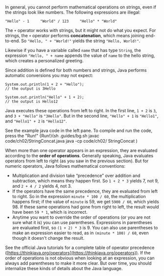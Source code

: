 In general, you cannot perform mathematical operations on strings, even if the strings look like numbers. The following expressions are illegal:

```code
"Hello" - 1     "World" / 123     "Hello" * "World"
```


The `+` operator works with strings, but it might not do what you expect. For strings, the `+` operator performs **concatenation**, which means joining end-to-end. So `"Hello, " + "World!"` yields the string `"Hello, World!"`.

Likewise if you have a variable called `name` that has type `String`, the expression `"Hello, " + name` appends the value of `name` to the hello string, which creates a personalized greeting.

Since addition is defined for both numbers and strings, Java performs automatic conversions you may not expect:

```code
System.out.println(1 + 2 + "Hello");
// the output is 3Hello

System.out.println("Hello" + 1 + 2);
// the output is Hello12
```

Java executes these operations from left to right. In the first line, `1 + 2` is `3`, and `3 + "Hello"` is `"3Hello"`. But in the second line, `"Hello" + 1` is `"Hello1"`, and `"Hello1" + 2` is `"Hello12"`.

See the example java code in the left pane. To compile and run the code, press the "Run!"
{Run!}(sh .guides/bg.sh javac code/ch02/StringConcat.java java -cp code/ch02/ StringConcat )




When more than one operator appears in an expression, they are evaluated according to the **order of operations**. Generally speaking, Java evaluates operators from left to right (as you saw in the previous section). But for numeric operators, Java follows mathematical conventions:



* Multiplication and division take “precedence” over addition and subtraction, which means they happen first. So `1 + 2 * 3` yields 7, not 9, and `2 + 4 / 2` yields 4, not 3.
* If the operators have the same precedence, they are evaluated from left to right. So in the expression `minute * 100 / 60`, the multiplication happens first; if the value of `minute` is 59, we get `5900 / 60`, which yields 98. If these same operations had gone from right to left, the result would have been `59 * 1`, which is incorrect.
* Anytime you want to override the order of operations (or you are not sure what it is) you can use parentheses. Expressions in parentheses are evaluated first, so `(1 + 2) * 3` is 9. You can also use parentheses to make an expression easier to read, as in `(minute * 100) / 60`, even though it doesn't change the result.



See the official Java tutorials for a complete table of operator precedence ([https://thinkjava.org/operators](https://thinkjava.org/operators)). If the order of operations is not obvious when looking at an expression, you can always add parentheses to make it more clear. But over time, you should internalize these kinds of details about the Java language.
